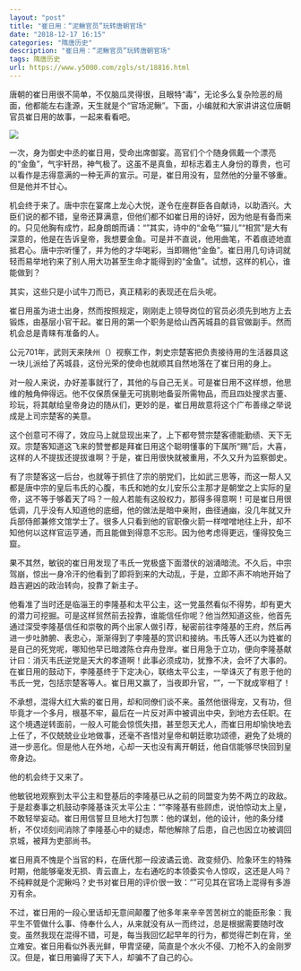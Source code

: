 ```yaml
---
layout: "post"
title: "崔日用：“泥鳅官员”玩转唐朝官场"
date: "2018-12-17 16:15"
categories: "隋唐历史"
description: "崔日用：“泥鳅官员”玩转唐朝官场"
tags: 隋唐历史
url: https://www.y5000.com/zgls/st/18816.html
---
```






唐朝的崔日用很不简单，不仅脑瓜灵得很，且眼特“毒”，无论多么复杂险恶的局面，他都能左右逢源，天生就是个“官场泥鳅”。下面，小编就和大家讲讲这位唐朝官员崔日用的故事，一起来看看吧。

![](https://img.y5000.com/uploads/allimg/170407/10111061N-0.jpg)

一次，身为御史中丞的崔日用，受命出席御宴。高官们个个随身佩戴一个漂亮的“金鱼”，气宇轩昂，神气极了。这虽不是真鱼，却标志着主人身份的尊贵，也可以看作是志得意满的一种无声的宣示。可是，崔日用没有，显然他的分量不够重。但是他并不甘心。

机会终于来了。唐中宗在宴席上龙心大悦，遂令在座群臣各自献诗，以助酒兴。大臣们说的都不错，皇帝还算满意，但他们都不如崔日用的诗好，因为他是有备而来的。只见他胸有成竹，起身朗朗而诵：“”其实，诗中的“金龟”“猫儿”“相赏”是大有深意的，他是在告诉皇帝，我想要金鱼。可是并不直说，他用曲笔，不着痕迹地直抵君心。唐中宗听懂了，并为他的才华喝彩，当即赐他“金鱼”。崔日用几句诗词就轻而易举地钓来了别人用大功甚至生命才能得到的“金鱼”。试想，这样的机心，谁能做到？

其实，这些只是小试牛刀而已，真正精彩的表现还在后头呢。

崔日用虽为进士出身，然而按照规定，刚刚走上领导岗位的官员必须先到地方上去锻炼，由基层小官干起。崔日用的第一个职务是给山西芮城县的县官做副手。然而机会总是青睐有准备的人。

公元701年，武则天来陕州（）视察工作，刺史宗楚客把负责接待用的生活器具这一块儿派给了芮城县，这份光荣的使命也就顺其自然地落在了崔日用的身上。

对一般人来说，办好差事就行了，其他的与自己无关。可是崔日用不这样想，他思维的触角伸得远。他不仅保质保量无可挑剔地备妥所需物品，而且四处搜求古董、珍玩，将其献给皇帝身边的随从们，更妙的是，崔日用故意将这个广布善缘之举说成是上司宗楚客的美意。

这个创意可不得了，效应马上就显现出来了，上下都夸赞宗楚客德能勤绩、天下无双。宗楚客知道这飞来的赞誉都是拜崔日用这个聪明懂事的下属所“赐”后，大喜，这样的人不提拔还提拔谁啊？于是，崔日用很快就被重用，不久又升为监察御史。

有了宗楚客这一后台，也就等于抓住了宗的朋党们，比如武三思等，而这一帮人又都是唐中宗的皇后韦氏的心腹，韦氏和她的女儿安乐公主那才是朝堂之上实际的皇帝，这不等于够着天了吗？一般人若能有这般权力，那得多得意啊！可是崔日用很低调，几乎没有人知道他的底细，他的做法是暗中亲附，曲径通幽，没几年就又升兵部侍郎兼修文馆学士了。很多人只看到他的官职像火箭一样噌噌地往上升，却不知他何以这样官运亨通，而且能做到得意不忘形。因为他考虑得更远，懂得狡兔三窟。

果不其然，敏锐的崔日用发现了韦氏一党极盛下面潜伏的汹涌暗流。不久后，中宗驾崩，惊出一身冷汗的他看到了即将到来的大动乱，于是，立即不声不响地开始了趋吉避凶的政治转向，投靠了新主子。

他看准了当时还是临淄王的李隆基和太平公主，这一党虽然看似不得势，却有更大的潜力可挖掘。可是这样贸然前去投靠，谁能信任你呢？他当然知道这些，他首先通过深受李隆基信任和崇敬的两个出家人做引荐，秘密前往李隆基的王府，然后再进一步吐肺腑、表忠心，渐渐得到了李隆基的赏识和接纳。韦氏等人还以为姓崔的是自己的死党呢，哪知他早已暗渡陈仓弃舟登岸。崔日用急于立功，便向李隆基献计曰：消灭韦氏逆党是天大的孝道啊！此事必须成功，犹豫不决，会坏了大事的。在崔日用的鼓动下，李隆基终于下定决心，联络太平公主，一举诛灭了有恩于他的韦氏一党，包括宗楚客等人。崔日用又赢了，当夜即升官，“”，一下就成宰相了！

不承想，混得大红大紫的崔日用，却和同僚们谈不来。虽然他很得宠，又有功，但毕竟才一个多月，根基不牢，最后在一片反对声中被调出中央，到地方去任职。在这个境遇逆转面前，一般人可能会惊慌失措，甚至怨天尤人，而崔日用却愉快地去上任了，不仅兢兢业业地做事，还毫不吝惜对皇帝和朝廷歌功颂德，避免了处境的进一步恶化。但是他人在外地，心却一天也没有离开朝廷，他自信能够尽快回到皇帝身边。

他的机会终于又来了。

他敏锐地观察到太平公主和登基后的李隆基已从之前的同盟变为势不两立的政敌。于是趁奏事之机鼓动李隆基诛灭太平公主：“”李隆基有些顾虑，说怕惊动太上皇，不敢轻举妄动。崔日用信誓旦旦地大打包票：他的谋划，他的设计，他的条分缕析，不仅顷刻间消除了李隆基心中的疑虑，帮他解除了后患，自己也因立功被调回京城，被拜为吏部尚书。

崔日用真不愧是个当官的料，在唐代那一段波谲云诡、政变频仍、险象环生的特殊时期，他能够毫发无损、青云直上，左右通吃的本领委实令人惊叹，这还是人吗？不纯粹就是个泥鳅吗？史书对崔日用的评价很一致：“”可见其在官场上混得有多游刃有余。

不过，崔日用的一段心里话却无意间颠覆了他多年来辛辛苦苦树立的能臣形象：我平生不管做什么事、侍奉什么人，从来就没有从一而终过，总是根据需要随时改变。虽然我现在混得不错，可是，每当我回忆起早年的行为，都觉得芒刺在背，坐立难安。崔日用看似外表光鲜，甲胄坚硬，简直是个水火不侵、刀枪不入的金刚罗汉。但是，崔日用骗得了天下人，却骗不了自己的心。
